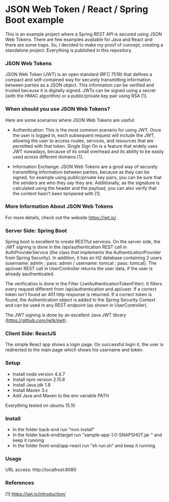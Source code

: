 # JSON Web Token / React / Spring Boot example

This is an example project where a Spring REST API is secured using JSON Web Tokens. There are few examples available for Java and React and there are some traps. So, I decided to make my proof of concept, creating a standalone project. Everything is published in this repository.

### JSON Web Tokens

JSON Web Token (JWT) is an open standard (RFC 7519) that defines a compact and self-contained way for securely transmitting information between parties as a JSON object. This information can be verified and trusted because it is digitally signed. JWTs can be signed using a secret (with the HMAC algorithm) or a public/private key pair using RSA [1].


### When should you use JSON Web Tokens?

Here are some scenarios where JSON Web Tokens are useful:

- Authentication: This is the most common scenario for using JWT. Once the user is logged in, each subsequent request will include the JWT, allowing the user to access routes, services, and resources that are permitted with that token. Single Sign On is a feature that widely uses JWT nowadays, because of its small overhead and its ability to be easily used across different domains [1].

- Information Exchange: JSON Web Tokens are a good way of securely transmitting information between parties, because as they can be signed, for example using public/private key pairs, you can be sure that the senders are who they say they are. Additionally, as the signature is calculated using the header and the payload, you can also verify that the content hasn't been tampered with [1].


### More Information About JSON Web Tokens

For more details, check out the website https://jwt.io/ .


### Server Side: Spring Boot

Spring boot is excellent to create RESTful services. On the server side, the JWT signing is done in the /api/authentication REST call in AuthProviderService (the class that implements the AuthenticationProvider from Spring Security).  In addition, it has an H2 database containing 2 users (username: admin ; pass: admin / username: tomcat ; pass: tomcat).  The api/user REST call in  UserController returns the user data, if the user is already aauthenticated.

The verification is done in the Filter (JwtAuthenticationTokenFilter).  It filters every request different from  /api/authentication and api/user. If a correct token isn't found an 401 http response is returned.  If a correct token is found, the Authentication object is added to the Spring Security Context  and can be used in any REST endpoint (as shown in UserController).

The JWT signing is done by an excellent Java JWT library (https://github.com/jwtk/jjwt).


### Client Side: ReactJS

The simple React app shows a login page. On successful login it, the user is redirected to the main page which shows his username and token.


### Setup
- Install node version 4.4.7
- Install npm version 2.15.8
- Install Java jdk 1.8
- Install Maven 3.x
- Add Java and Maven to the env variable PATH 

Everything tested on ubuntu 15.10

### Install
- In the folder back-end run "mvn install"
- In the folder back-end/target run "sample-app-1.0-SNAPSHOT.jar " and keep it running
- In the folder front-end/app-react run "sh run.sh" and keep it running

### Usage
URL access:  http://localhost:8080


### References

[1] https://jwt.io/introduction/
